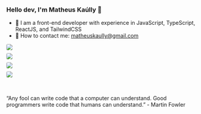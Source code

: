 ### Hello dev, I'm Matheus Kaúlly 👋

- 🚀 I am a front-end developer with experience in JavaScript, TypeScript, ReactJS, and TailwindCSS
- 📩 How to contact me: matheuskaully@gmail.com

<div style="padding-bottom: 16px; display: flex; flex-direction: column; gap: 8px;">
  <a href="https://www.youtube.com/kaullygamer" target="_blank"><img src="https://img.shields.io/badge/YouTube-c792ea?style=for-the-badge&logo=youtube&logoColor=#10b981" style="border-radius: 3px;" target="_blank"></a>
  <a href="https://instagram.com/matheuskaully" target="_blank"><img src="https://img.shields.io/badge/-Instagram-c792ea?style=for-the-badge&logo=instagram&logoColor=#10b981" style="border-radius: 3px;" target="_blank"></a>
  <a href = "mailto:matheuskaully@gmail.com"><img src="https://img.shields.io/badge/-Gmail-c792ea?style=for-the-badge&logo=gmail&logoColor=#10b981" style="border-radius: 3px;" target="_blank"></a>
  <a href="https://www.linkedin.com/in/matheuskaully" target="_blank"><img src="https://img.shields.io/badge/-LinkedIn-c792ea?style=for-the-badge&logo=linkedin&logoColor=#10b981"  style="border-radius: 3px;" target="_blank"></a> 
</div>

<p style="padding-top: 16px;">“Any fool can write code that a computer can understand. Good programmers write code that humans can understand.” - Martin Fowler</p>
